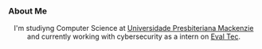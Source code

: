 ### About Me

<p style="text-align: center;">I'm studiyng Computer Science at <a href="https://www.mackenzie.br/graduacao/sao-paulo-higienopolis/ciencia-da-computacao/">Universidade Presbiteriana Mackenzie</a>
 and currently working with cybersecurity as a intern on <a href="https://www.evaltec.com.br/">Eval Tec</a>.<p>

 

<!--
**OlavoM/OlavoM** is a ✨ _special_ ✨ repository because its `README.md` (this file) appears on your GitHub profile.

Here are some ideas to get you started:

- 🔭 I’m currently working on ...
- 🌱 I’m currently learning ...
- 👯 I’m looking to collaborate on ...
- 🤔 I’m looking for help with ...
- 💬 Ask me about ...
- 📫 How to reach me: ...
- 😄 Pronouns: ...
- ⚡ Fun fact: ...
-->

